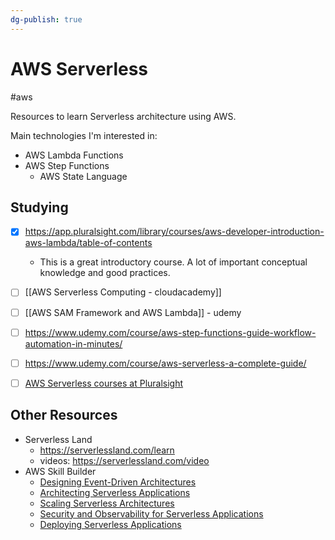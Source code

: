 ```yaml
---
dg-publish: true
---
```

# AWS Serverless

#aws

Resources to learn Serverless architecture using AWS.

Main technologies I'm interested in:

- AWS Lambda Functions
- AWS Step Functions
    - AWS State Language

## Studying

- [x] <https://app.pluralsight.com/library/courses/aws-developer-introduction-aws-lambda/table-of-contents>
    - This is a great introductory course. A lot of important conceptual knowledge and good practices.
- [ ] [[AWS Serverless Computing - cloudacademy]]
- [ ] [[AWS SAM Framework and AWS Lambda]] - udemy
- [ ] <https://www.udemy.com/course/aws-step-functions-guide-workflow-automation-in-minutes/>
- [ ] <https://www.udemy.com/course/aws-serverless-a-complete-guide/>
- [ ] [AWS Serverless courses at Pluralsight](https://app.pluralsight.com/channels/details/246e7573-070d-4ef7-842f-0396d7ccaa87)


## Other Resources

- Serverless Land
    - <https://serverlessland.com/learn>
    - videos: <https://serverlessland.com/video>
- AWS Skill Builder
    - [Designing Event-Driven Architectures](https://explore.skillbuilder.aws/learn/course/external/view/elearning/12715/designing-event-driven-architectures)
    - [Architecting Serverless Applications](https://explore.skillbuilder.aws/learn/course/external/view/elearning/12716/architecting-serverless-applications)
    - [Scaling Serverless Architectures](https://explore.skillbuilder.aws/learn/course/external/view/elearning/12713/scaling-serverless-architectures)
    - [Security and Observability for Serverless Applications](https://explore.skillbuilder.aws/learn/course/external/view/elearning/12714/security-and-observability-for-serverless-applications)
    - [Deploying Serverless Applications](https://explore.skillbuilder.aws/learn/course/external/view/elearning/12836/deploying-serverless-applications)
